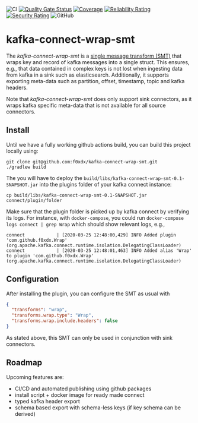 ![CI](https://github.com/f0xdx/kafka-connect-wrap-smt/workflows/CI/badge.svg)
[![Quality Gate Status](https://sonarcloud.io/api/project_badges/measure?project=f0xdx_kafka-connect-wrap-smt&metric=alert_status)](https://sonarcloud.io/dashboard?id=f0xdx_kafka-connect-wrap-smt)
[![Coverage](https://sonarcloud.io/api/project_badges/measure?project=f0xdx_kafka-connect-wrap-smt&metric=coverage)](https://sonarcloud.io/dashboard?id=f0xdx_kafka-connect-wrap-smt)
[![Reliability Rating](https://sonarcloud.io/api/project_badges/measure?project=f0xdx_kafka-connect-wrap-smt&metric=reliability_rating)](https://sonarcloud.io/dashboard?id=f0xdx_kafka-connect-wrap-smt)
[![Security Rating](https://sonarcloud.io/api/project_badges/measure?project=f0xdx_kafka-connect-wrap-smt&metric=security_rating)](https://sonarcloud.io/dashboard?id=f0xdx_kafka-connect-wrap-smt)
![GitHub](https://img.shields.io/github/license/f0xdx/kafka-connect-wrap-smt?color=00aa00)

# kafka-connect-wrap-smt

The *kafka-connect-wrap-smt* is a [single message transform (SMT)](https://docs.confluent.io/current/connect/transforms/index.html)
that wraps key and record of kafka messages into a single struct. This ensures, e.g., that data
contained in complex keys is not lost when ingesting data from kafka in a sink such as
elasticsearch. Additionally, it supports exporting meta-data such as partition, offset, timestamp,
topic and kafka headers.

Note that *kafka-connect-wrap-smt* does only support sink connectors, as it wraps kafka specific
meta-data that is not available for all source connectors.

## Install

Until we have a fully working github actions build, you can build this project locally using:

```shell script
git clone git@github.com:f0xdx/kafka-connect-wrap-smt.git
./gradlew build
```

The you will have to deploy the `build/libs/kafka-connect-wrap-smt-0.1-SNAPSHOT.jar` into the
plugins folder of your kafka connect instance:

```shell script
cp build/libs/kafka-connect-wrap-smt-0.1-SNAPSHOT.jar connect/plugin/folder
```

Make sure that the plugin folder is picked up by kafka connect by verifying its logs. For instance,
with `docker-compose`, you could run `docker-compose logs connect | grep Wrap` which should show
relevant logs, e.g.,

```shell script
connect            | [2020-03-25 12:48:00,429] INFO Added plugin 'com.github.f0xdx.Wrap' (org.apache.kafka.connect.runtime.isolation.DelegatingClassLoader)
connect            | [2020-03-25 12:48:01,463] INFO Added alias 'Wrap' to plugin 'com.github.f0xdx.Wrap' (org.apache.kafka.connect.runtime.isolation.DelegatingClassLoader)
```

## Configuration

After installing the plugin, you can configure the SMT as usual with

```json
{
  "transforms": "wrap",
  "transforms.wrap.type": "Wrap",
  "transforms.wrap.include.headers": false
}
```

As stated above, this SMT can only be used in conjunction with sink connectors.


## Roadmap

Upcoming features are:

 * CI/CD and automated publishing using github packages
 * install script + docker image for ready made connect
 * typed kafka header export
 * schema based export with schema-less keys (if key schema can be derived)